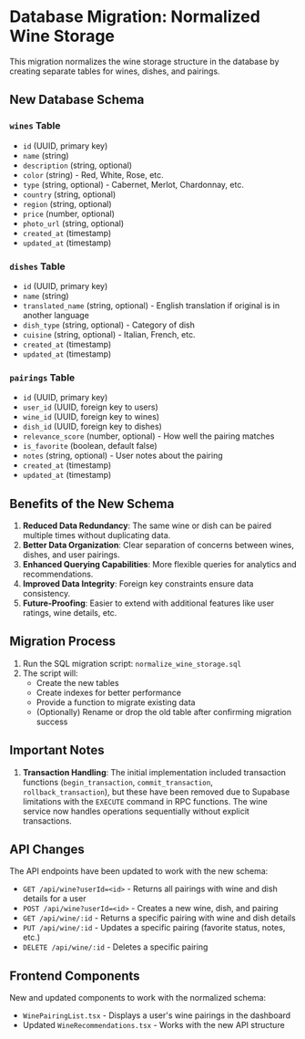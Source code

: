 # Database Migration: Normalized Wine Storage

This migration normalizes the wine storage structure in the database by creating separate tables for wines, dishes, and pairings.

## New Database Schema

### `wines` Table
- `id` (UUID, primary key)
- `name` (string)
- `description` (string, optional)
- `color` (string) - Red, White, Rose, etc.
- `type` (string, optional) - Cabernet, Merlot, Chardonnay, etc.
- `country` (string, optional)
- `region` (string, optional)
- `price` (number, optional)
- `photo_url` (string, optional)
- `created_at` (timestamp)
- `updated_at` (timestamp)

### `dishes` Table
- `id` (UUID, primary key)
- `name` (string)
- `translated_name` (string, optional) - English translation if original is in another language
- `dish_type` (string, optional) - Category of dish
- `cuisine` (string, optional) - Italian, French, etc.
- `created_at` (timestamp)
- `updated_at` (timestamp)

### `pairings` Table
- `id` (UUID, primary key)
- `user_id` (UUID, foreign key to users)
- `wine_id` (UUID, foreign key to wines)
- `dish_id` (UUID, foreign key to dishes)
- `relevance_score` (number, optional) - How well the pairing matches
- `is_favorite` (boolean, default false)
- `notes` (string, optional) - User notes about the pairing
- `created_at` (timestamp)
- `updated_at` (timestamp)

## Benefits of the New Schema

1. **Reduced Data Redundancy**: The same wine or dish can be paired multiple times without duplicating data.
2. **Better Data Organization**: Clear separation of concerns between wines, dishes, and user pairings.
3. **Enhanced Querying Capabilities**: More flexible queries for analytics and recommendations.
4. **Improved Data Integrity**: Foreign key constraints ensure data consistency.
5. **Future-Proofing**: Easier to extend with additional features like user ratings, wine details, etc.

## Migration Process

1. Run the SQL migration script: `normalize_wine_storage.sql`
2. The script will:
   - Create the new tables
   - Create indexes for better performance
   - Provide a function to migrate existing data
   - (Optionally) Rename or drop the old table after confirming migration success

## Important Notes

1. **Transaction Handling**: The initial implementation included transaction functions (`begin_transaction`, `commit_transaction`, `rollback_transaction`), but these have been removed due to Supabase limitations with the `EXECUTE` command in RPC functions. The wine service now handles operations sequentially without explicit transactions.

## API Changes

The API endpoints have been updated to work with the new schema:

- `GET /api/wine?userId=<id>` - Returns all pairings with wine and dish details for a user
- `POST /api/wine?userId=<id>` - Creates a new wine, dish, and pairing
- `GET /api/wine/:id` - Returns a specific pairing with wine and dish details
- `PUT /api/wine/:id` - Updates a specific pairing (favorite status, notes, etc.)
- `DELETE /api/wine/:id` - Deletes a specific pairing

## Frontend Components

New and updated components to work with the normalized schema:

- `WinePairingList.tsx` - Displays a user's wine pairings in the dashboard
- Updated `WineRecommendations.tsx` - Works with the new API structure